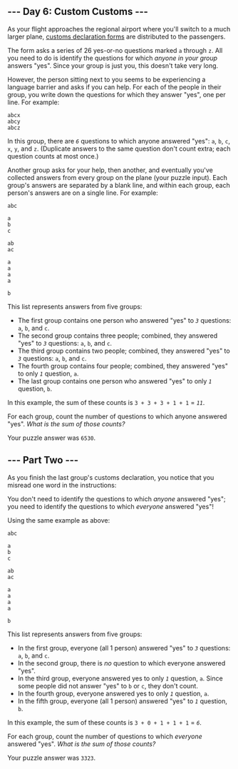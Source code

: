 \--- Day 6: Custom Customs ---
------------------------------

As your flight approaches the regional airport where you'll switch to a much larger plane, [customs declaration forms](https://en.wikipedia.org/wiki/Customs_declaration) are distributed to the passengers.

The form asks a series of 26 yes-or-no questions marked `a` through `z`. All you need to do is identify the questions for which _anyone in your group_ answers "yes". Since your group is just you, this doesn't take very long.

However, the person sitting next to you seems to be experiencing a language barrier and asks if you can help. For each of the people in their group, you write down the questions for which they answer "yes", one per line. For example:

    abcx
    abcy
    abcz
    

In this group, there are _`6`_ questions to which anyone answered "yes": `a`, `b`, `c`, `x`, `y`, and `z`. (Duplicate answers to the same question don't count extra; each question counts at most once.)

Another group asks for your help, then another, and eventually you've collected answers from every group on the plane (your puzzle input). Each group's answers are separated by a blank line, and within each group, each person's answers are on a single line. For example:

    abc
    
    a
    b
    c
    
    ab
    ac
    
    a
    a
    a
    a
    
    b
    

This list represents answers from five groups:

*   The first group contains one person who answered "yes" to _`3`_ questions: `a`, `b`, and `c`.
*   The second group contains three people; combined, they answered "yes" to _`3`_ questions: `a`, `b`, and `c`.
*   The third group contains two people; combined, they answered "yes" to _`3`_ questions: `a`, `b`, and `c`.
*   The fourth group contains four people; combined, they answered "yes" to only _`1`_ question, `a`.
*   The last group contains one person who answered "yes" to only _`1`_ question, `b`.

In this example, the sum of these counts is `3 + 3 + 3 + 1 + 1` = _`11`_.

For each group, count the number of questions to which anyone answered "yes". _What is the sum of those counts?_

Your puzzle answer was `6530`.

\--- Part Two ---
-----------------

As you finish the last group's customs declaration, you notice that you misread one word in the instructions:

You don't need to identify the questions to which _anyone_ answered "yes"; you need to identify the questions to which _everyone_ answered "yes"!

Using the same example as above:

    abc
    
    a
    b
    c
    
    ab
    ac
    
    a
    a
    a
    a
    
    b
    

This list represents answers from five groups:

*   In the first group, everyone (all 1 person) answered "yes" to _`3`_ questions: `a`, `b`, and `c`.
*   In the second group, there is _no_ question to which everyone answered "yes".
*   In the third group, everyone answered yes to only _`1`_ question, `a`. Since some people did not answer "yes" to `b` or `c`, they don't count.
*   In the fourth group, everyone answered yes to only _`1`_ question, `a`.
*   In the fifth group, everyone (all 1 person) answered "yes" to _`1`_ question, `b`.

In this example, the sum of these counts is `3 + 0 + 1 + 1 + 1` = _`6`_.

For each group, count the number of questions to which _everyone_ answered "yes". _What is the sum of those counts?_

Your puzzle answer was `3323`.
